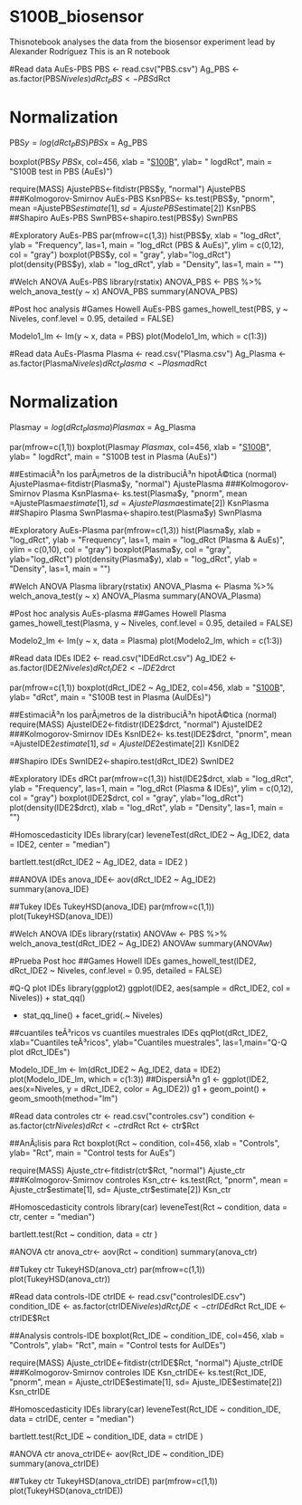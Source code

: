 # S100B_biosensor
Thisnotebook analyses the data from the biosensor experiment lead by Alexander Rodríguez
This is an R notebook

#Read data AuEs-PBS
PBS <- read.csv("PBS.csv") 
Ag_PBS <- as.factor(PBS$Niveles)
dRct_PBS<- PBS$dRct

# Normalization
PBS$y = log(dRct_PBS)
PBS$x = Ag_PBS

boxplot(PBS$y ~ PBS$x, col=456, xlab = "[S100B](pg/mL)", ylab= " logdRct", main = "S100B test in PBS (AuEs)")

require(MASS)
AjustePBS<-fitdistr(PBS$y, "normal")
AjustePBS
###Kolmogorov-Smirnov AuEs-PBS
KsnPBS<- ks.test(PBS$y, "pnorm", mean =AjustePBS$estimate[1], sd= AjustePBS$estimate[2])
KsnPBS
##Shapiro AuEs-PBS
SwnPBS<-shapiro.test(PBS$y)
SwnPBS

#Exploratory AuEs-PBS
par(mfrow=c(1,3))
hist(PBS$y, xlab = "log_dRct", ylab = "Frequency", las=1, 
     main = "log_dRct (PBS & AuEs)", ylim = c(0,12), col = "gray")
boxplot(PBS$y, col = "gray", ylab="log_dRct")
plot(density(PBS$y), xlab = "log_dRct", ylab = "Density", las=1, main = "")

#Welch ANOVA AuEs-PBS
library(rstatix)
ANOVA_PBS <- PBS %>% welch_anova_test(y ~ x)
ANOVA_PBS
summary(ANOVA_PBS)

#Post hoc analysis
#Games Howell AuEs-PBS
games_howell_test(PBS, y ~ Niveles, conf.level = 0.95, detailed = FALSE)

Modelo1_lm <- lm(y ~ x, data = PBS)
plot(Modelo1_lm, which = c(1:3))

#Read data AuEs-Plasma
Plasma <- read.csv("Plasma.csv") 
Ag_Plasma <- as.factor(Plasma$Niveles)
dRct_Plasma<- Plasma$dRct

# Normalization
Plasma$y = log(dRct_Plasma)
Plasma$x = Ag_Plasma

par(mfrow=c(1,1))
boxplot(Plasma$y ~ Plasma$x, col=456, xlab = "[S100B](pg/mL)", ylab= " logdRct", main = "S100B test in Plasma (AuEs)")

##EstimaciÃ³n los parÃ¡metros de la distribuciÃ³n hipotÃ©tica (normal)
AjustePlasma<-fitdistr(Plasma$y, "normal")
AjustePlasma
###Kolmogorov-Smirnov Plasma
KsnPlasma<- ks.test(Plasma$y, "pnorm", mean =AjustePlasma$estimate[1], sd= AjustePlasma$estimate[2])
KsnPlasma
##Shapiro Plasma
SwnPlasma<-shapiro.test(Plasma$y)
SwnPlasma

#Exploratory AuEs-Plasma
par(mfrow=c(1,3))
hist(Plasma$y, xlab = "log_dRct", ylab = "Frequency", las=1, 
     main = "log_dRct (Plasma & AuEs)", ylim = c(0,10), col = "gray")
boxplot(Plasma$y, col = "gray", ylab="log_dRct")
plot(density(Plasma$y), xlab = "log_dRct", ylab = "Density", las=1, main = "")

#Welch ANOVA Plasma
library(rstatix)
ANOVA_Plasma <- Plasma %>% welch_anova_test(y ~ x)
ANOVA_Plasma
summary(ANOVA_Plasma)

#Post hoc analysis AuEs-plasma
##Games Howell Plasma
games_howell_test(Plasma, y ~ Niveles, conf.level = 0.95, detailed = FALSE)

Modelo2_lm <- lm(y ~ x, data = Plasma)
plot(Modelo2_lm, which = c(1:3))


#Read data IDEs 
IDE2 <- read.csv("IDEdRct.csv") 
Ag_IDE2 <- as.factor(IDE2$Niveles)
dRct_IDE2<- IDE2$drct

par(mfrow=c(1,1))
boxplot(dRct_IDE2 ~ Ag_IDE2, col=456, xlab = "[S100B](pg/mL)", ylab= "dRct", main = "S100B test in Plasma (AuIDEs)")

##EstimaciÃ³n los parÃ¡metros de la distribuciÃ³n hipotÃ©tica (normal)
require(MASS)
AjusteIDE2<-fitdistr(IDE2$drct, "normal")
AjusteIDE2
###Kolmogorov-Smirnov IDEs 
KsnIDE2<- ks.test(IDE2$drct, "pnorm", mean =AjusteIDE2$estimate[1], sd= AjusteIDE2$estimate[2])
KsnIDE2

##Shapiro IDEs 
SwnIDE2<-shapiro.test(dRct_IDE2)
SwnIDE2

#Exploratory IDEs dRCt
par(mfrow=c(1,3))
hist(IDE2$drct, xlab = "log_dRct", ylab = "Frequency", las=1, 
     main = "log_dRct (Plasma & IDEs)", ylim = c(0,12), col = "gray")
boxplot(IDE2$drct, col = "gray", ylab="log_dRct")
plot(density(IDE2$drct), xlab = "log_dRct", ylab = "Density", las=1, main = "")

#Homoscedasticity IDEs 
library(car)
leveneTest(dRct_IDE2 ~ Ag_IDE2, data = IDE2, center = "median")

bartlett.test(dRct_IDE2 ~ Ag_IDE2, data = IDE2 )

##ANOVA IDEs 
anova_IDE<- aov(dRct_IDE2 ~ Ag_IDE2)
summary(anova_IDE)

##Tukey IDEs
TukeyHSD(anova_IDE)
par(mfrow=c(1,1))
plot(TukeyHSD(anova_IDE))

#Welch ANOVA IDEs
library(rstatix)
ANOVAw <- PBS %>% welch_anova_test(dRct_IDE2 ~ Ag_IDE2)
ANOVAw
summary(ANOVAw)

#Prueba Post hoc
##Games Howell IDEs
games_howell_test(IDE2, dRct_IDE2 ~ Niveles, conf.level = 0.95, detailed = FALSE)

#Q-Q plot IDEs
library(ggplot2)
ggplot(IDE2, aes(sample = dRct_IDE2, col = Niveles)) + stat_qq()
+ stat_qq_line() + facet_grid(.~ Niveles)

##cuantiles teÃ³ricos vs cuantiles muestrales IDEs
qqPlot(dRct_IDE2, xlab="Cuantiles teÃ³ricos", ylab="Cuantiles muestrales", 
       las=1,main="Q-Q plot dRct_IDEs")

Modelo_IDE_lm <- lm(dRct_IDE2 ~ Ag_IDE2, data = IDE2)
plot(Modelo_IDE_lm, which = c(1:3))
##DispersiÃ³n
g1 <- ggplot(IDE2, aes(x=Niveles, y = dRct_IDE2, color =  Ag_IDE2)) 
g1 + geom_point() + geom_smooth(method="lm")

#Read data controles
ctr <- read.csv("controles.csv") 
condition <- as.factor(ctr$Niveles)
dRct <- ctr$dRct
Rct <- ctr$Rct


##AnÃ¡lisis para Rct
boxplot(Rct ~ condition, col=456, xlab = "Controls", ylab= "Rct", main = "Control tests for AuEs")

require(MASS)
Ajuste_ctr<-fitdistr(ctr$Rct, "normal")
Ajuste_ctr
###Kolmogorov-Smirnov controles
Ksn_ctr<- ks.test(Rct, "pnorm", mean = Ajuste_ctr$estimate[1], 
                  sd= Ajuste_ctr$estimate[2])
Ksn_ctr

#Homoscedasticity controls
library(car)
leveneTest(Rct ~ condition, data = ctr, center = "median")

bartlett.test(Rct ~ condition, data = ctr )


#ANOVA ctr
anova_ctr<- aov(Rct ~ condition)
summary(anova_ctr)

##Tukey ctr
TukeyHSD(anova_ctr)
par(mfrow=c(1,1))
plot(TukeyHSD(anova_ctr))

#Read data controls-IDE
ctrIDE <- read.csv("controlesIDE.csv") 
condition_IDE <- as.factor(ctrIDE$Niveles)
dRct_IDE <- ctrIDE$dRct
Rct_IDE <- ctrIDE$Rct


##Analysis controls-IDE
boxplot(Rct_IDE ~ condition_IDE, col=456, xlab = "Controls", ylab= "Rct", main = "Control tests for AuIDEs")

require(MASS)
Ajuste_ctrIDE<-fitdistr(ctrIDE$Rct, "normal")
Ajuste_ctrIDE
###Kolmogorov-Smirnov controles IDE
Ksn_ctrIDE<- ks.test(Rct_IDE, "pnorm", mean = Ajuste_ctrIDE$estimate[1], 
                  sd= Ajuste_IDE$estimate[2])
Ksn_ctrIDE

#Homoscedasticity IDEs
library(car)
leveneTest(Rct_IDE ~ condition_IDE, data = ctrIDE, center = "median")

bartlett.test(Rct_IDE ~ condition_IDE, data = ctrIDE )


#ANOVA ctr
anova_ctrIDE<- aov(Rct_IDE ~ condition_IDE)
summary(anova_ctrIDE)

##Tukey ctr
TukeyHSD(anova_ctrIDE)
par(mfrow=c(1,1))
plot(TukeyHSD(anova_ctrIDE))

